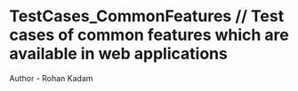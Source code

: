 # TestCases_CommonFeatures // Test cases of common features which are available in web applications
Author - Rohan Kadam
